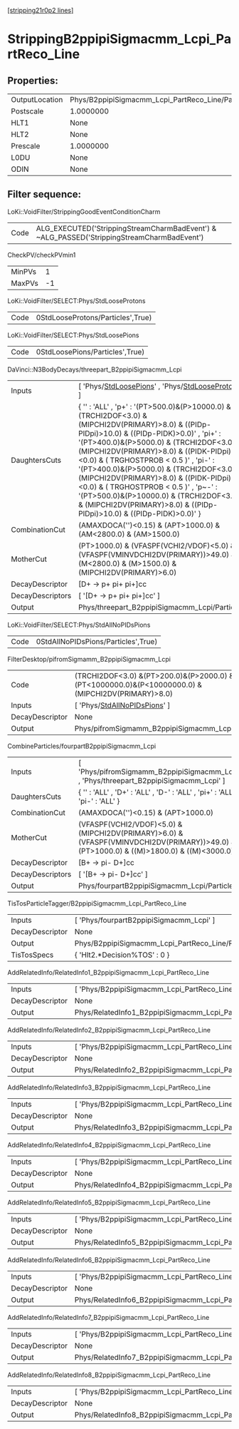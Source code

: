 [[stripping21r0p2 lines]](./stripping21r0p2-index)

# StrippingB2ppipiSigmacmm_Lcpi_PartReco_Line

## Properties:

|                |                                                   |
|----------------|---------------------------------------------------|
| OutputLocation | Phys/B2ppipiSigmacmm_Lcpi_PartReco_Line/Particles |
| Postscale      | 1.0000000                                         |
| HLT1           | None                                              |
| HLT2           | None                                              |
| Prescale       | 1.0000000                                         |
| L0DU           | None                                              |
| ODIN           | None                                              |

## Filter sequence:

LoKi::VoidFilter/StrippingGoodEventConditionCharm

|      |                                                                                            |
|------|--------------------------------------------------------------------------------------------|
| Code | ALG_EXECUTED('StrippingStreamCharmBadEvent') & ~ALG_PASSED('StrippingStreamCharmBadEvent') |

CheckPV/checkPVmin1

|        |     |
|--------|-----|
| MinPVs | 1   |
| MaxPVs | -1  |

LoKi::VoidFilter/SELECT:Phys/StdLooseProtons

|      |                                   |
|------|-----------------------------------|
| Code | 0StdLooseProtons/Particles',True) |

LoKi::VoidFilter/SELECT:Phys/StdLoosePions

|      |                                 |
|------|---------------------------------|
| Code | 0StdLoosePions/Particles',True) |

DaVinci::N3BodyDecays/threepart_B2ppipiSigmacmm_Lcpi

|                  |                                                                                                                                                                                                                                                                                                                                                                                                                                                                                                                                                   |
|------------------|---------------------------------------------------------------------------------------------------------------------------------------------------------------------------------------------------------------------------------------------------------------------------------------------------------------------------------------------------------------------------------------------------------------------------------------------------------------------------------------------------------------------------------------------------|
| Inputs           | [ 'Phys/[StdLoosePions](./stripping21r0p2-commonparticles-stdloosepions)' , 'Phys/[StdLooseProtons](./stripping21r0p2-commonparticles-stdlooseprotons)' ]                                                                                                                                                                                                                                                                                                                                                                                       |
| DaughtersCuts    | { '' : 'ALL' , 'p+' : '(PT\>500.0)&(P\>10000.0) & (TRCHI2DOF\<3.0) & (MIPCHI2DV(PRIMARY)\>8.0) & ((PIDp-PIDpi)\>10.0) & ((PIDp-PIDK)\>0.0)' , 'pi+' : '(PT\>400.0)&(P\>5000.0) & (TRCHI2DOF\<3.0) & (MIPCHI2DV(PRIMARY)\>8.0) & ((PIDK-PIDpi)\<0.0) & ( TRGHOSTPROB \< 0.5 )' , 'pi-' : '(PT\>400.0)&(P\>5000.0) & (TRCHI2DOF\<3.0) & (MIPCHI2DV(PRIMARY)\>8.0) & ((PIDK-PIDpi)\<0.0) & ( TRGHOSTPROB \< 0.5 )' , 'p~-' : '(PT\>500.0)&(P\>10000.0) & (TRCHI2DOF\<3.0) & (MIPCHI2DV(PRIMARY)\>8.0) & ((PIDp-PIDpi)\>10.0) & ((PIDp-PIDK)\>0.0)' } |
| CombinationCut   | (AMAXDOCA('')\<0.15) & (APT\>1000.0) & (AM\<2800.0) & (AM\>1500.0)                                                                                                                                                                                                                                                                                                                                                                                                                                                                                |
| MotherCut        | (PT\>1000.0) & (VFASPF(VCHI2/VDOF)\<5.0) & (VFASPF(VMINVDCHI2DV(PRIMARY))\>49.0) & (M\<2800.0) & (M\>1500.0) & (MIPCHI2DV(PRIMARY)\>6.0)                                                                                                                                                                                                                                                                                                                                                                                                          |
| DecayDescriptor  | [D+ -\> p+ pi+ pi+]cc                                                                                                                                                                                                                                                                                                                                                                                                                                                                                                                           |
| DecayDescriptors | [ '[D+ -\> p+ pi+ pi+]cc' ]                                                                                                                                                                                                                                                                                                                                                                                                                                                                                                                   |
| Output           | Phys/threepart_B2ppipiSigmacmm_Lcpi/Particles                                                                                                                                                                                                                                                                                                                                                                                                                                                                                                     |

LoKi::VoidFilter/SELECT:Phys/StdAllNoPIDsPions

|      |                                     |
|------|-------------------------------------|
| Code | 0StdAllNoPIDsPions/Particles',True) |

FilterDesktop/pifromSigmamm_B2ppipiSigmacmm_Lcpi

|                 |                                                                                                        |
|-----------------|--------------------------------------------------------------------------------------------------------|
| Code            | (TRCHI2DOF\<3.0) &(PT\>200.0)&(P\>2000.0) &(PT\<1000000.0)&(P\<10000000.0) & (MIPCHI2DV(PRIMARY)\>8.0) |
| Inputs          | [ 'Phys/[StdAllNoPIDsPions](./stripping21r0p2-commonparticles-stdallnopidspions)' ]                  |
| DecayDescriptor | None                                                                                                   |
| Output          | Phys/pifromSigmamm_B2ppipiSigmacmm_Lcpi/Particles                                                      |

CombineParticles/fourpartB2ppipiSigmacmm_Lcpi

|                  |                                                                                                                                              |
|------------------|----------------------------------------------------------------------------------------------------------------------------------------------|
| Inputs           | [ 'Phys/pifromSigmamm_B2ppipiSigmacmm_Lcpi' , 'Phys/threepart_B2ppipiSigmacmm_Lcpi' ]                                                      |
| DaughtersCuts    | { '' : 'ALL' , 'D+' : 'ALL' , 'D-' : 'ALL' , 'pi+' : 'ALL' , 'pi-' : 'ALL' }                                                                 |
| CombinationCut   | (AMAXDOCA('')\<0.15) & (APT\>1000.0)                                                                                                         |
| MotherCut        | (VFASPF(VCHI2/VDOF)\<5.0) & (MIPCHI2DV(PRIMARY)\>6.0) & (VFASPF(VMINVDCHI2DV(PRIMARY))\>49.0) & (PT\>1000.0) & ((M)\>1800.0) & ((M)\<3000.0) |
| DecayDescriptor  | [B+ -\> pi- D+]cc                                                                                                                          |
| DecayDescriptors | [ '[B+ -\> pi- D+]cc' ]                                                                                                                  |
| Output           | Phys/fourpartB2ppipiSigmacmm_Lcpi/Particles                                                                                                  |

TisTosParticleTagger/B2ppipiSigmacmm_Lcpi_PartReco_Line

|                 |                                                   |
|-----------------|---------------------------------------------------|
| Inputs          | [ 'Phys/fourpartB2ppipiSigmacmm_Lcpi' ]         |
| DecayDescriptor | None                                              |
| Output          | Phys/B2ppipiSigmacmm_Lcpi_PartReco_Line/Particles |
| TisTosSpecs     | { 'Hlt2.\*Decision%TOS' : 0 }                     |

AddRelatedInfo/RelatedInfo1_B2ppipiSigmacmm_Lcpi_PartReco_Line

|                 |                                                                |
|-----------------|----------------------------------------------------------------|
| Inputs          | [ 'Phys/B2ppipiSigmacmm_Lcpi_PartReco_Line' ]                |
| DecayDescriptor | None                                                           |
| Output          | Phys/RelatedInfo1_B2ppipiSigmacmm_Lcpi_PartReco_Line/Particles |

AddRelatedInfo/RelatedInfo2_B2ppipiSigmacmm_Lcpi_PartReco_Line

|                 |                                                                |
|-----------------|----------------------------------------------------------------|
| Inputs          | [ 'Phys/B2ppipiSigmacmm_Lcpi_PartReco_Line' ]                |
| DecayDescriptor | None                                                           |
| Output          | Phys/RelatedInfo2_B2ppipiSigmacmm_Lcpi_PartReco_Line/Particles |

AddRelatedInfo/RelatedInfo3_B2ppipiSigmacmm_Lcpi_PartReco_Line

|                 |                                                                |
|-----------------|----------------------------------------------------------------|
| Inputs          | [ 'Phys/B2ppipiSigmacmm_Lcpi_PartReco_Line' ]                |
| DecayDescriptor | None                                                           |
| Output          | Phys/RelatedInfo3_B2ppipiSigmacmm_Lcpi_PartReco_Line/Particles |

AddRelatedInfo/RelatedInfo4_B2ppipiSigmacmm_Lcpi_PartReco_Line

|                 |                                                                |
|-----------------|----------------------------------------------------------------|
| Inputs          | [ 'Phys/B2ppipiSigmacmm_Lcpi_PartReco_Line' ]                |
| DecayDescriptor | None                                                           |
| Output          | Phys/RelatedInfo4_B2ppipiSigmacmm_Lcpi_PartReco_Line/Particles |

AddRelatedInfo/RelatedInfo5_B2ppipiSigmacmm_Lcpi_PartReco_Line

|                 |                                                                |
|-----------------|----------------------------------------------------------------|
| Inputs          | [ 'Phys/B2ppipiSigmacmm_Lcpi_PartReco_Line' ]                |
| DecayDescriptor | None                                                           |
| Output          | Phys/RelatedInfo5_B2ppipiSigmacmm_Lcpi_PartReco_Line/Particles |

AddRelatedInfo/RelatedInfo6_B2ppipiSigmacmm_Lcpi_PartReco_Line

|                 |                                                                |
|-----------------|----------------------------------------------------------------|
| Inputs          | [ 'Phys/B2ppipiSigmacmm_Lcpi_PartReco_Line' ]                |
| DecayDescriptor | None                                                           |
| Output          | Phys/RelatedInfo6_B2ppipiSigmacmm_Lcpi_PartReco_Line/Particles |

AddRelatedInfo/RelatedInfo7_B2ppipiSigmacmm_Lcpi_PartReco_Line

|                 |                                                                |
|-----------------|----------------------------------------------------------------|
| Inputs          | [ 'Phys/B2ppipiSigmacmm_Lcpi_PartReco_Line' ]                |
| DecayDescriptor | None                                                           |
| Output          | Phys/RelatedInfo7_B2ppipiSigmacmm_Lcpi_PartReco_Line/Particles |

AddRelatedInfo/RelatedInfo8_B2ppipiSigmacmm_Lcpi_PartReco_Line

|                 |                                                                |
|-----------------|----------------------------------------------------------------|
| Inputs          | [ 'Phys/B2ppipiSigmacmm_Lcpi_PartReco_Line' ]                |
| DecayDescriptor | None                                                           |
| Output          | Phys/RelatedInfo8_B2ppipiSigmacmm_Lcpi_PartReco_Line/Particles |
